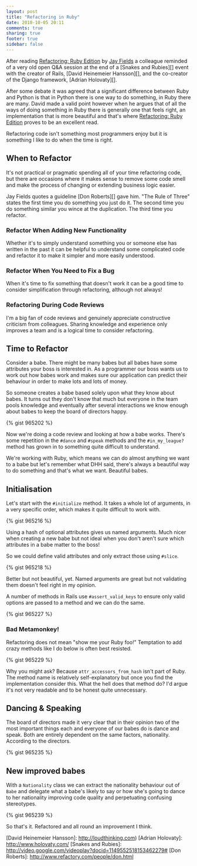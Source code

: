 ```yaml
---
layout: post
title: "Refactoring in Ruby"
date: 2010-10-05 20:11
comments: true
sharing: true
footer: true
sidebar: false
---
```


After reading [Refactoring: Ruby Edition][] by [Jay Fields][] a colleague reminded of a very old open Q&A session at the end of a [Snakes and Rubies][] event with the creator of Rails, [David Heinemeier Hansson][], and the co-creator of the Django framework, [Adrian Holovaty][].

After some debate it was agreed that a significant difference between Ruby and Python is that in Python there is one way to do something, in Ruby there are many. David made a valid point however when he argues that of all the ways of doing something in Ruby there is generally one that feels right, an implementation that is more beautiful and that's where [Refactoring: Ruby Edition][] proves to be an excellent read.

Refactoring code isn't something most programmers enjoy but it is something I like to do when the time is right.

## When to Refactor

It's not practical or pragmatic spending all of your time refactoring code, but there are occasions where it makes sense to remove some code smell and make the process of changing or extending business logic easier.  

Jay Fields quotes a guideline [Don Roberts][] gave him. "The Rule of Three" states the first time you do something you just do it. The second time you do something similar you wince at the duplication. The third time you refactor.

### Refactor When Adding New Functionality

Whether it's to simply understand something you or someone else has written in the past it can be helpful to understand some complicated code and refactor it to make it simpler and more easily understood.

### Refactor When You Need to Fix a Bug

When it's time to fix something that doesn't work it can be a good time to consider simplification through refactoring, although not always!

### Refactoring During Code Reviews

I'm a big fan of code reviews and genuinely appreciate constructive criticism from colleagues. Sharing knowledge and experience only improves a team and is a logical time to consider refactoring.

## Time to Refactor

Consider a babe. There might be many babes but all babes have some attributes your boss is interested in. As a programmer our boss wants us to work out how babes work and makes sure our application can predict their behaviour in order to make lots and lots of money.

So someone creates a babe based solely upon what they know about babes. It turns out they don't know that much but everyone in the team pools knowledge and eventually after several interactions we know enough about babes to keep the board of directors happy.

{% gist 965202 %}

Now we're doing a code review and looking at how a babe works. There's some repetition in the `#dance` and `#speak` methods and the `#in_my_league?` method
has grown in to something quite difficult to understand.

We're working with Ruby, which means we can do almost anything we want to a babe but let's remember what DHH said, there's always a beautiful way to do something
and that's what we want. Beautiful babes.

## Initialisation

Let's start with the `#initialize` method. It takes a whole lot of arguments, in a very specific order, which makes it quite difficult to work with.

{% gist 965216 %}

Using a hash of optional attributes gives us named arguments. Much nicer when creating a new babe but not ideal when you don't aren't sure which attributes in a babe matter to the boss!

So we could define valid attributes and only extract those using `#slice`.

{% gist 965218 %}

Better but not beautiful, yet. Named arguments are great but not validating them doesn't feel right in my opinion.

A number of methods in Rails use `#assert_valid_keys` to ensure only valid options are passed to a method and we can do the same.

{% gist 965227 %}

### Bad Metamonkey!

Refactoring does not mean "show me your Ruby foo!" Temptation to add crazy methods like I do below is often best resisted.

{% gist 965229 %}

Why you might ask? Because `attr_accessors_from_hash` isn't part of Ruby. The method name is relatively self-explanatory but once you find the implementation consider this. What the hell does that method do? I'd argue it's not very readable and to be honest quite unnecessary.

## Dancing & Speaking

The board of directors made it very clear that in their opinion two of the most important things each and everyone of our babes do is dance and speak. Both are entirely dependent on the same factors, nationality. According to the directors.

{% gist 965235 %}

## New improved babes

With a `Nationality` class we can extract the nationality behaviour out of `Babe` and delegate what a babe's likely to say or how she's going to dance to her nationality improving code quality and perpetuating confusing stereotypes.

{% gist 965239 %}

So that's it. Refactored and all round an improvement I think.

[Refactoring: Ruby Edition]: http://www.amazon.co.uk/gp/product/0321603508?ie=UTF8&tag=jameconrfinn-21&linkCode=as2&camp=1634&creative=19450&creativeASIN=0321603508
[Jay Fields]: http://blog.jayfields.com/
[David Heinemeier Hansson]: http://loudthinking.com)
[Adrian Holovaty]: http://www.holovaty.com/
[Snakes and Rubies]: http://video.google.com/videoplay?docid=1149552518153462279#
[Don Roberts]: http://www.refactory.com/people/don.html
